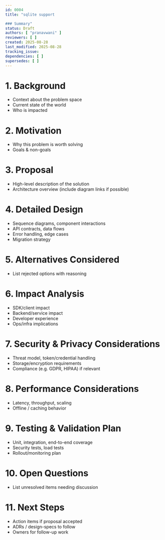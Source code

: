 ```yaml
---
id: 0004
title: "sqlite support

### Summary"
status: Draft
authors: [ "pranavwani" ]
reviewers: [ ]
created: 2025-08-28
last_modified: 2025-08-28
tracking_issue: 
dependencies: [ ]
supersedes: [ ]
---
```


# 1. Background
- Context about the problem space
- Current state of the world
- Who is impacted

# 2. Motivation
- Why this problem is worth solving
- Goals & non-goals

# 3. Proposal
- High-level description of the solution
- Architecture overview (include diagram links if possible)

# 4. Detailed Design
- Sequence diagrams, component interactions
- API contracts, data flows
- Error handling, edge cases
- Migration strategy

# 5. Alternatives Considered
- List rejected options with reasoning

# 6. Impact Analysis
- SDK/client impact
- Backend/service impact
- Developer experience
- Ops/infra implications

# 7. Security & Privacy Considerations
- Threat model, token/credential handling
- Storage/encryption requirements
- Compliance (e.g. GDPR, HIPAA) if relevant

# 8. Performance Considerations
- Latency, throughput, scaling
- Offline / caching behavior

# 9. Testing & Validation Plan
- Unit, integration, end-to-end coverage
- Security tests, load tests
- Rollout/monitoring plan

# 10. Open Questions
- List unresolved items needing discussion

# 11. Next Steps
- Action items if proposal accepted
- ADRs / design-specs to follow
- Owners for follow-up work
